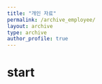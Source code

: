 ```yaml
---
title: "개인 자료"
permalink: /archive_employee/
layout: archive
type: archive
author_profile: true
---
```


# start